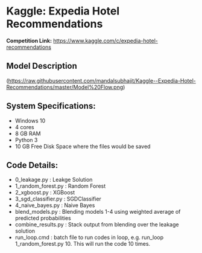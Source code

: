 # Kaggle: Expedia Hotel Recommendations
**Competition Link:** https://www.kaggle.com/c/expedia-hotel-recommendations
## Model Description
(https://raw.githubusercontent.com/mandalsubhajit/Kaggle--Expedia-Hotel-Recommendations/master/Model%20Flow.png)
## System Specifications:
* Windows 10
* 4 cores
* 8 GB RAM
* Python 3
* 10 GB Free Disk Space where the files would be saved


## Code Details:
* 0_leakage.py : Leakge Solution
* 1_random_forest.py : Random Forest
* 2_xgboost.py : XGBoost
* 3_sgd_classifier.py : SGDClassifier
* 4_naive_bayes.py : Naive Bayes
* blend_models.py : Blending models 1-4 using weighted average of predicted probabilities
* combine_results.py : Stack output from blending over the leakage solution
* run_loop.cmd : batch file to run codes in loop, e.g. run_loop 1_random_forest.py 10. This will run the code 10 times.
